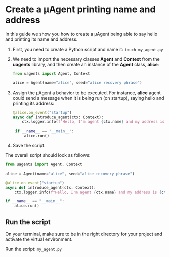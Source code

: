 # Create a μAgent printing name and address

In this guide we show you how to create a μAgent being able to say hello and printing its name and address. 

1. First, you need to create a Python script and name it: `touch my_agent.py`
2. We need to import the necessary classes **Agent** and **Context** from the **uagents** library, and then create an instance of the **Agent** class, **alice**:

    ```py copy
    from uagents import Agent, Context

    alice = Agent(name="alice", seed="alice recovery phrase")
    ```

3. Assign the μAgent a behavior to be executed. For instance, **alice** agent could send a message when it is being run (on startup), saying hello and printing its address:

    ```py copy
    @alice.on_event("startup")
    async def introduce_agent(ctx: Context):
        ctx.logger.info(f"Hello, I'm agent {ctx.name} and my address is {ctx.address}."

     if __name__ == "__main__":
         alice.run()
    ```

4. Save the script.

The overall script should look as follows:

```py copy filename="my_agent.py"
from uagents import Agent, Context

alice = Agent(name="alice", seed="alice recovery phrase")

@alice.on_event("startup")
async def introduce_agent(ctx: Context):
    ctx.logger.info(f"Hello, I'm agent {ctx.name} and my address is {ctx.address}."

if __name__ == "__main__":
    alice.run()
```

## Run the script

On your terminal, make sure to be in the right directory for your project and activate the virtual environment.

Run the script: `my_agent.py`
